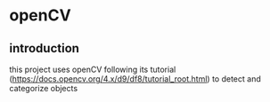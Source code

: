 # openCV

## introduction

this project uses openCV following its tutorial (https://docs.opencv.org/4.x/d9/df8/tutorial_root.html) to detect and categorize objects

